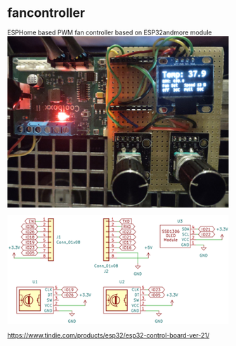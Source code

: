 # fancontroller
ESPHome based PWM fan controller based on ESP32andmore module
![My Image](images/fc01.jpg)


![My Image](designfiles/KiCAD/schematic.png)


https://www.tindie.com/products/esp32/esp32-control-board-ver-21/

